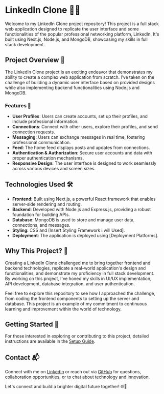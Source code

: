# LinkedIn Clone 💼🔗

Welcome to my LinkedIn Clone project repository! This project is a full stack web application designed to replicate the user interface and some functionalities of the popular professional networking platform, LinkedIn. It's built using Next.js, Node.js, and MongoDB, showcasing my skills in full stack development.

## Project Overview 🌟

The LinkedIn Clone project is an exciting endeavor that demonstrates my ability to create a complex web application from scratch. I've taken on the challenge of building a dynamic user interface based on provided designs while also implementing backend functionalities using Node.js and MongoDB.

### Features 🚀

- **User Profiles**: Users can create accounts, set up their profiles, and include professional information.
- **Connections**: Connect with other users, explore their profiles, and send connection requests.
- **Messaging**: Users can exchange messages in real time, fostering professional communication.
- **Feed**: The home feed displays posts and updates from connections.
- **Authentication & Authorization**: Secure user accounts and data with proper authentication mechanisms.
- **Responsive Design**: The user interface is designed to work seamlessly across various devices and screen sizes.

## Technologies Used 🛠️

- **Frontend**: Built using Next.js, a powerful React framework that enables server-side rendering and routing.
- **Backend**: Developed with Node.js and Express.js, providing a robust foundation for building APIs.
- **Database**: MongoDB is used to store and manage user data, connections, and messages.
- **Styling**: CSS and [Insert Styling Framework i will Used].
- **Deployment**: The application is deployed using [Deployment Platforms].

## Why This Project? 🤔

Creating a LinkedIn Clone challenged me to bring together frontend and backend technologies, replicate a real-world application's design and functionalities, and demonstrate my proficiency in full stack development. By working on this project, I've honed my skills in UI/UX implementation, API development, database integration, and user authentication.

Feel free to explore this repository to see how I approached the challenge, from coding the frontend components to setting up the server and database. This project is an example of my commitment to continuous learning and improvement within the world of technology.

## Getting Started 🚀

For those interested in exploring or contributing to this project, detailed instructions are available in the [Setup Guide](link-to-setup-guide).

## Contact 📬

Connect with me on [LinkedIn](www.linkedin.com/in/abdullah-abdurazaq-2940b7260) or reach out via [GitHub](https://github.com/Ayyubiy90) for questions, collaboration opportunities, or to chat about technology and innovation.

Let's connect and build a brighter digital future together! 🌐🤝
